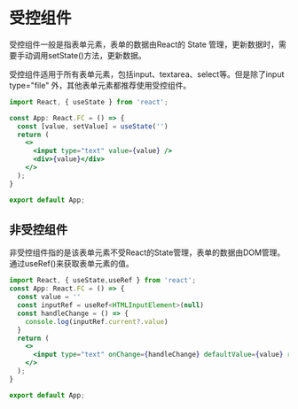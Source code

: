 # 受控组件



受控组件一般是指表单元素，表单的数据由React的 State 管理，更新数据时，需要手动调用setState()方法，更新数据。

受控组件适用于所有表单元素，包括input、textarea、select等。但是除了input type="file" 外，其他表单元素都推荐使用受控组件。



```jsx
import React, { useState } from 'react';

const App: React.FC = () => {
  const [value, setValue] = useState('')
  return (
    <>
      <input type="text" value={value} />
      <div>{value}</div>
    </>
  );
}

export default App;
```

## 非受控组件



非受控组件指的是该表单元素不受React的State管理，表单的数据由DOM管理。通过useRef()来获取表单元素的值。

```jsx
import React, { useState,useRef } from 'react';
const App: React.FC = () => {
  const value = ''
  const inputRef = useRef<HTMLInputElement>(null)
  const handleChange = () => {
    console.log(inputRef.current?.value)
  }
  return (
    <>
      <input type="text" onChange={handleChange} defaultValue={value} ref={inputRef} />
    </>
  );
}

export default App;
```

